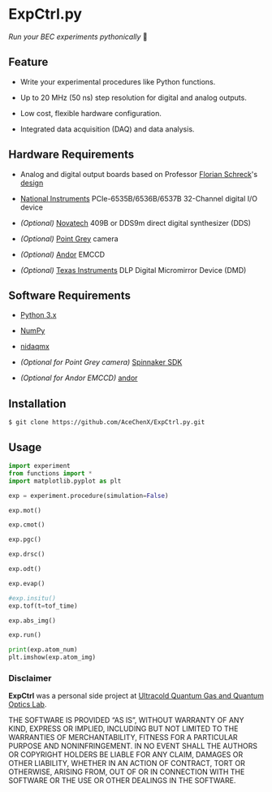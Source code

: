 # ExpCtrl.py

*Run your BEC experiments pythonically* 🐍


## Feature

* Write your experimental procedures like Python functions.

* Up to 20 MHz (50 ns) step resolution for digital and analog outputs.

* Low cost, flexible hardware configuration.

* Integrated data acquisition (DAQ) and data analysis.

## Hardware Requirements

* Analog and digital output boards based on Professor [Florian Schreck](http://www.uva.nl/en/profile/s/c/f.e.schreck/f.e.schreck.html)'s [design](http://www.strontiumbec.com/)

* [National Instruments](https://www.ni.com/) PCIe-6535B/6536B/6537B 32-Channel digital I/O device

* *(Optional)* [Novatech](https://) 409B or DDS9m direct digital synthesizer (DDS)

* *(Optional)* [Point Grey](https://www.ptgrey.com/) camera

* *(Optional)* [Andor](http://www.andor.com/) EMCCD

* *(Optional)* [Texas Instruments](https://www.ti.com/) DLP Digital Micromirror Device (DMD)

## Software Requirements

* [Python 3.x](https://www.python.org/)

* [NumPy](http://www.numpy.org/)

* [nidaqmx](https://github.com/ni/nidaqmx-python)

* *(Optional for Point Grey camera)* [Spinnaker SDK](https://www.ptgrey.com/spinnaker-sdk)

* *(Optional for Andor EMCCD)* [andor](https://pypi.org/project/andor/)

## Installation

`$ git clone https://github.com/AceChenX/ExpCtrl.py.git`

## Usage

```python
import experiment
from functions import *
import matplotlib.pyplot as plt

exp = experiment.procedure(simulation=False)

exp.mot()

exp.cmot()

exp.pgc()

exp.drsc()

exp.odt()

exp.evap()

#exp.insitu()
exp.tof(t=tof_time)

exp.abs_img()

exp.run()

print(exp.atom_num)
plt.imshow(exp.atom_img)

```

### Disclaimer

**ExpCtrl** was a personal side project at [Ultracold Quantum Gas and Quantum Optics Lab](https://ultracold.physics.purdue.edu/).

THE SOFTWARE IS PROVIDED “AS IS”, WITHOUT WARRANTY OF ANY KIND, EXPRESS OR IMPLIED, INCLUDING BUT NOT LIMITED TO THE WARRANTIES OF MERCHANTABILITY, FITNESS FOR A PARTICULAR PURPOSE AND NONINFRINGEMENT. IN NO EVENT SHALL THE AUTHORS OR COPYRIGHT HOLDERS BE LIABLE FOR ANY CLAIM, DAMAGES OR OTHER LIABILITY, WHETHER IN AN ACTION OF CONTRACT, TORT OR OTHERWISE, ARISING FROM, OUT OF OR IN CONNECTION WITH THE SOFTWARE OR THE USE OR OTHER DEALINGS IN THE SOFTWARE.
